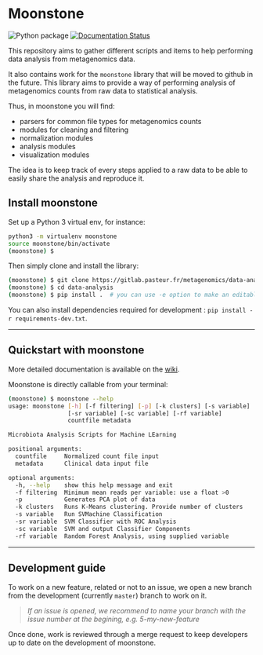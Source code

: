 # Moonstone

![Python package](https://github.com/motleystate/moonstone/workflows/Python%20package/badge.svg)
[![Documentation Status](https://readthedocs.org/projects/moonstone/badge/?version=latest)](https://moonstone.readthedocs.io/en/latest/?badge=latest)

This repository aims to gather different scripts and items to help performing data analysis from metagenomics data.

It also contains work for the `moonstone` library that will be moved to github in the future. This library aims to provide a way of performing analysis of metagenomics counts from raw data to statistical analysis.

Thus, in moonstone you will find:

* parsers for common file types for metagenomics counts
* modules for cleaning and filtering
* normalization modules
* analysis modules
* visualization modules

The idea is to keep track of every steps applied to a raw data to be able to easily share the analysis and reproduce it.

## Install moonstone

Set up a Python 3 virtual env, for instance:

```bash
python3 -m virtualenv moonstone
source moonstone/bin/activate
(moonstone) $
```

Then simply clone and install the library:

```bash
(moonstone) $ git clone https://gitlab.pasteur.fr/metagenomics/data-analysis.git
(moonstone) $ cd data-analysis
(moonstone) $ pip install .  # you can use -e option to make an editable install
```

You can also install dependencies required for development : `pip install -r requirements-dev.txt`.

--------

## Quickstart with moonstone

More detailed documentation is available on the [wiki](https://gitlab.pasteur.fr/metagenomics/data-analysis/-/wikis/Home).

Moonstone is directly callable from your terminal:

```bash
(moonstone) $ moonstone --help
usage: moonstone [-h] [-f filtering] [-p] [-k clusters] [-s variable]
                 [-sr variable] [-sc variable] [-rf variable]
                 countfile metadata

Microbiota Analysis Scripts for Machine LEarning

positional arguments:
  countfile     Normalized count file input
  metadata      Clinical data input file

optional arguments:
  -h, --help    show this help message and exit
  -f filtering  Minimum mean reads per variable: use a float >0
  -p            Generates PCA plot of data
  -k clusters   Runs K-Means clustering. Provide number of clusters
  -s variable   Run SVMachine Classification
  -sr variable  SVM Classifier with ROC Analysis
  -sc variable  SVM and output Classifier Components
  -rf variable  Random Forest Analysis, using supplied variable
```

--------

## Development guide

To work on a new feature, related or not to an issue, we open a new branch from the development (currently `master`) branch to work on it.

> *If an issue is opened, we recommend to name your branch with the issue number at the begining, e.g. 5-my-new-feature*

Once done, work is reviewed through a merge request to keep developers up to date on the development of moonstone.
